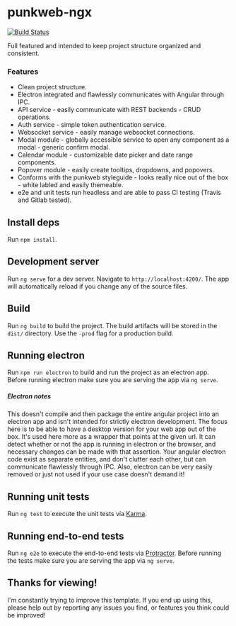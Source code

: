 # punkweb-ngx

[![Build Status](https://travis-ci.org/Punkweb/punkweb-ngx.svg?branch=master)](https://travis-ci.org/Punkweb/punkweb-ngx)

Full featured and intended to keep project structure organized and consistent.

### Features

* Clean project structure.
* Electron integrated and flawlessly communicates with Angular through IPC.
* API service - easily communicate with REST backends - CRUD operations.
* Auth service - simple token authentication service.
* Websocket service - easily manage websocket connections.
* Modal module - globally accessible service to open any component as a modal - generic confirm modal.
* Calendar module - customizable date picker and date range components.
* Popover module - easily create tooltips, dropdowns, and popovers.
* Conforms with the punkweb styleguide - looks really nice out of the box - white labled and easily themeable.
* e2e and unit tests run headless and are able to pass CI testing (Travis and Gitlab tested).

## Install deps

Run `npm install`.

## Development server

Run `ng serve` for a dev server. Navigate to `http://localhost:4200/`. The app will automatically reload if you change any of the source files.

## Build

Run `ng build` to build the project. The build artifacts will be stored in the `dist/` directory. Use the `-prod` flag for a production build.

## Running electron

Run `npm run electron` to build and run the project as an electron app.
Before running electron make sure you are serving the app via `ng serve`.

##### Electron notes

This doesn't compile and then package the entire angular project into an electron app and isn't intended for strictly electron development.
The focus here is to be able to have a desktop version for your web app out of the box.  It's used here more as a wrapper that points at the given url.
It can detect whether or not the app is running in electron or the browser, and necessary changes can be made with that assertion.
Your angular electron code exist as separate entities, and don't clutter each other, but can communicate flawlessly through IPC.
Also, electron can be very easily removed or just not used if your use case doesn't demand it!

## Running unit tests

Run `ng test` to execute the unit tests via [Karma](https://karma-runner.github.io).

## Running end-to-end tests

Run `ng e2e` to execute the end-to-end tests via [Protractor](http://www.protractortest.org/).
Before running the tests make sure you are serving the app via `ng serve`.

## Thanks for viewing!

I'm constantly trying to improve this template.  If you end up using this, please help out by reporting any issues you find, or features you think could be improved!

